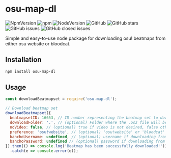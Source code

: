 # osu-map-dl
![NpmVersion](https://img.shields.io/npm/v/osu-map-dl.svg?style=flat-square)
![npm](https://img.shields.io/npm/dt/osu-map-dl.svg?style=flat-square)
![NodeVersion](https://img.shields.io/node/v/osu-map-dl.svg?style=flat-square)
![GitHub](https://img.shields.io/github/license/loarca/osu-map-dl.svg?style=flat-square)
![GitHub stars](https://img.shields.io/github/stars/loarca/osu-map-dl.svg?style=flat-square&label=Stars)
![GitHub issues](https://img.shields.io/github/issues/loarca/osu-map-dl.svg?style=flat-square)
![GitHub closed issues](https://img.shields.io/github/issues-closed/loarca/osu-map-dl.svg?style=flat-square)

Simple and easy-to-use node package for downloading osu! beatmaps from either osu website or bloodcat.

## Installation
```sh
npm install osu-map-dl
```

## Usage
```js
const downloadBeatmapset = require('osu-map-dl');

// Download beatmap set
downloadBeatmapset({
  beatmapsetID: 16653, // ID number representing the beatmap set to download
  downloadFolder: '.', // (optional) Folder where the .osz file will be saved
  noVideo: false, // (optional) true if video is not desired, false otherwise
  preference: 'osu!website', // (optional) 'osu!website' or 'bloodcat' if one fails the other will be used
  banchoUsername: undefined, // (optional) username if downloading from osu!website
  banchoPassword: undefined // (optional) password if downloading from osu!website
}).then(() => console.log('Beatmap has been successfully downloaded!'))
  .catch(e => console.error(e));
````
